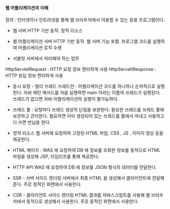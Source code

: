 #### 웹 어플리케이션의 이해 

정의 : 인터넷이나 인트라넷을 통해 웹 브라우저에서 이용할 수 있는 응용 프로그램이다. 

* 웹 서버 
HTTP 기반 동작. 정적 리소스 

* 웹 어플리케이션 서버 
HTTP 기반 동작. 웹 서버 기능 포함. 프로그램 코드를 실행하여 어플리케이션 로직 수행 

* 서블릿 
서버에서 처리해야 하는 업무 

HttpServletRequest : HTTP 요청 정보 편리하게 사용 
HttpServeltResponse : HTTP 응답 정보 편리하게 사용 

* 동시 요청 - 멀티 쓰레드 
쓰레드란 : 어플리케이션 코드를 하나하나 순차적으로 실행한다. 
자바 메인 메서드를 처음 실행하면 main 이라는 이름의 쓰레드가 실행된다. 
쓰레드가 없으면 자바 어플리케이션의 실행이 불가능하다. 

* 쓰레드 풀 : 요청마다 쓰레드 생성의 단점을 보완한다. 
필요한 쓰레드를 쓰레드 풀에 보관하고 관리한다. 필요하면 이미 생성되어 있는 쓰레드를 풀에서 꺼내고 사용하고 
다 쓰면 반납을 한다. 

* 정적 리소스 
웹 서버에 요청하여 고정된 HTML 파일, CSS , JS , 이미지 영상 등을 제공한다. 

* HTML 페이지 : WAS 에 요청하여 DB 에 정보를 조회한 정보를 동적으로 HTML 파일을 생성해 JSP, 타임리프를 통해 제공한다. 

* HTTP API 
WAS 에 요청하여 DB 에 정보를 JSON 형식의 데이터를 전달한다. 

* SSR - 서버 사이드 렌더링 
서버에서 최종 HTML 을 생성해서 클라이언트에 전달해준다. 주로 정적인 화면에서 사용한다. 
* CSR - 클라이언트 사이드 렌더링 
HTML 결과를 자바스크립트를 사용해 웹 브라우저에서 동적으로 생성해서 사용한다. 
주로 동적인 화면에서 사용한다. 